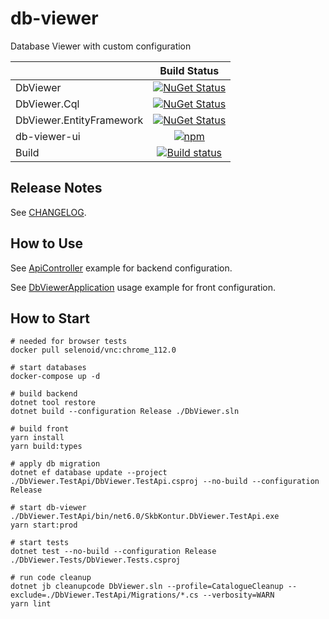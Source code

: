 # db-viewer

Database Viewer with custom configuration

|              | Build Status
|--------------|:--------------:
| DbViewer | [![NuGet Status](https://img.shields.io/nuget/v/SkbKontur.DbViewer)](https://www.nuget.org/packages/SkbKontur.DbViewer/)
| DbViewer.Cql | [![NuGet Status](https://img.shields.io/nuget/v/SkbKontur.DbViewer.Cql)](https://www.nuget.org/packages/SkbKontur.DbViewer.Cql/)
| DbViewer.EntityFramework | [![NuGet Status](https://img.shields.io/nuget/v/SkbKontur.DbViewer.EntityFramework)](https://www.nuget.org/packages/SkbKontur.DbViewer.EntityFramework/)
| db-viewer-ui | [![npm](https://img.shields.io/npm/v/@skbkontur/db-viewer-ui)](https://www.npmjs.com/package/@skbkontur/db-viewer-ui/)
| Build | [![Build status](https://github.com/skbkontur/db-viewer/actions/workflows/actions.yml/badge.svg)](https://github.com/skbkontur/db-viewer/actions)

## Release Notes

See [CHANGELOG](CHANGELOG.md).

## How to Use

See [ApiController](https://github.com/skbkontur/db-viewer/blob/master/DbViewer.TestApi/Controllers/DbViewerApiController.cs) example for backend configuration.

See [DbViewerApplication](https://github.com/skbkontur/db-viewer/blob/master/db-viewer-ui/index.tsx) usage example for front configuration.

## How to Start

```
# needed for browser tests
docker pull selenoid/vnc:chrome_112.0

# start databases
docker-compose up -d

# build backend
dotnet tool restore
dotnet build --configuration Release ./DbViewer.sln

# build front
yarn install
yarn build:types

# apply db migration
dotnet ef database update --project ./DbViewer.TestApi/DbViewer.TestApi.csproj --no-build --configuration Release

# start db-viewer
./DbViewer.TestApi/bin/net6.0/SkbKontur.DbViewer.TestApi.exe
yarn start:prod

# start tests
dotnet test --no-build --configuration Release ./DbViewer.Tests/DbViewer.Tests.csproj

# run code cleanup
dotnet jb cleanupcode DbViewer.sln --profile=CatalogueCleanup --exclude=./DbViewer.TestApi/Migrations/*.cs --verbosity=WARN
yarn lint
```

